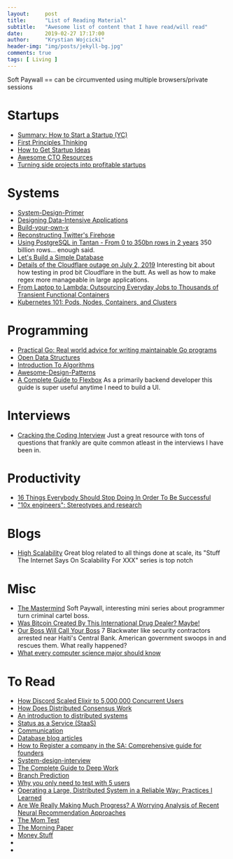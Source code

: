 ```yaml
---
layout:     post
title:      "List of Reading Material"
subtitle:   "Awesome list of content that I have read/will read"
date:       2019-02-27 17:17:00
author:     "Krystian Wojcicki"
header-img: "img/posts/jekyll-bg.jpg"
comments: true
tags: [ Living ]
---
```


Soft Paywall == can be circumvented using multiple browsers/private sessions

# Startups

* [Summary: How to Start a Startup (YC)](https://docs.google.com/document/d/1wkJ6Ruh2IiR-caT-PS3n5Yt5VKcmIsVhuQwjgqK7030/edit)
 * [First Principles Thinking](https://medium.com/the-mission/elon-musks-3-step-first-principles-thinking-how-to-think-and-solve-difficult-problems-like-a-ba1e73a9f6c0?fbclid=IwAR1vDu_ywdjqaZHP6ppzoe0WZl2Mif_ffYx6gBZUonDAjx2KpJ17bjJnI1g)
 * [How to Get Startup Ideas](http://www.paulgraham.com/startupideas.html)
* [Awesome CTO Resources](https://github.com/mateusz-brainh]ub/awesome-cto-resources)
* [Turning side projects into profitable startups](https://levels.io/startups/)

# Systems

* [System-Design-Primer](https://github.com/donnemartin/system-design-primer)
* [Designing Data-Intensive Applications](http://puhonua.com/docs/DDIA.pdf)
* [Build-your-own-x](https://github.com/danistefanovic/build-your-own-x)
* [Reconstructing Twitter's Firehose](https://docs.google.com/document/d/1xVrPoNutyqTdQ04DXBEZW4ZW4A5RAQW2he7qIpTmG-M/preview)
* [Using PostgreSQL in Tantan - From 0 to 350bn rows in 2 years](http://www.pgconf.asia/JP/wp-content/uploads/2016/12/From-0-to-350bn-rows-in-2-years-PgConfAsia2016-v1.pdf) 350 billion rows... enough said.
* [Let's Build a Simple Database](https://cstack.github.io/db_tutorial/)
* [Details of the Cloudflare outage on July 2, 2019](https://blog.cloudflare.com/details-of-the-cloudflare-outage-on-july-2-2019/) Interesting bit about how testing in prod bit Cloudflare in the butt. As well as how to make regex more manageable in large applications. 
* [From Laptop to Lambda: Outsourcing Everyday Jobs to Thousands of Transient Functional Containers](https://github.com/StanfordSNR/gg)
* [Kubernetes 101: Pods, Nodes, Containers, and Clusters](https://medium.com/google-cloud/kubernetes-101-pods-nodes-containers-and-clusters-c1509e409e16)


# Programming

* [Practical Go: Real world advice for writing maintainable Go programs](http://puhonua.com/docs/DDIA.pdf)
* [Open Data Structures](http://opendatastructures.org/ods-java/)
* [Introduction To Algorithms](https://labs.xjtudlc.com/labs/wldmt/reading%20list/books/Algorithms%20and%20optimization/Introduction%20to%20Algorithms.pdf)
* [Awesome-Design-Patterns](https://github.com/DovAmir/awesome-design-patterns)
* [A Complete Guide to Flexbox](https://css-tricks.com/snippets/css/a-guide-to-flexbox/) As a primarily backend developer this guide is super useful anytime I need to build a UI.

# Interviews

* [Cracking the Coding Interview](https://github.com/sunilsoni/Interview-Preparation/blob/master/books/Cracking%20the%20Coding%20Interview%2C%206th%20Edition%20189%20Programming%20Questions%20and%20Solutions.pdf) Just a great resource with tons of questions that frankly are quite common atleast in the interviews I have been in.

# Productivity

* [16 Things Everybody Should Stop Doing In Order To Be Successful](https://medium.com/@parkernash/16-things-everybody-should-stop-doing-in-order-to-be-successful-18be67a70a2c)
* ["10x engineers": Stereotypes and research](https://jasoncrawford.org/10x-engineers)

# Blogs

* [High Scalability](http://highscalability.com/) Great blog related to all things done at scale, its "Stuff The Internet Says On Scalability For XXX" series is top notch 

# Misc

* [The Mastermind](https://longform.org/posts/the-mastermind) Soft Paywall, interesting mini series about programmer turn criminal cartel boss.
* [Was Bitcoin Created By This International Drug Dealer? Maybe!](https://www.wired.com/story/was-bitcoin-created-by-this-international-drug-dealer-maybe/)
* [Our Boss Will Call Your Boss](https://cepr.shorthandstories.com/haiti-contractors/index.html) 7 Blackwater like security contractors arrested near Haiti's Central Bank. American government swoops in and rescues them. What really happened?
* [What every computer science major should know](http://matt.might.net/articles/what-cs-majors-should-know/)

# To Read
* [How Discord Scaled Elixir to 5,000,000 Concurrent Users](https://blog.discordapp.com/scaling-elixir-f9b8e1e7c29b)
* [How Does Distributed Consensus Work](https://medium.com/s/story/lets-take-a-crack-at-understanding-distributed-consensus-dad23d0dc95)
* [An introduction to distributed systems](https://github.com/aphyr/distsys-class)
* [Status as a Service (StaaS)](https://www.eugenewei.com/blog/2019/2/19/status-as-a-service)
* [Communication](https://ubiquity.acm.org/communication.cfm?volume=all)
* [Database blog articles](https://architecture-database.blogspot.com/)
* [How to Register a company in the SA: Comprehensive guide for founders](http://aynuriev.com/how-to-register-company-usa/)
* [System-design-interview](https://github.com/checkcheckzz/system-design-interview)
* [The Complete Guide to Deep Work](https://doist.com/blog/complete-guide-to-deep-work/)
* [Branch Prediction](https://danluu.com/branch-prediction/)
* [Why you only need to test with 5 users](https://www.nngroup.com/articles/why-you-only-need-to-test-with-5-users/)
* [Operating a Large, Distributed System in a Reliable Way: Practices I Learned](https://blog.pragmaticengineer.com/operating-a-high-scale-distributed-system/)
* [Are We Really Making Much Progress? A Worrying Analysis of Recent Neural Recommendation Approaches](https://arxiv.org/pdf/1907.06902.pdf)
* [The Mom Test](http://manuelohan.com/wp-content/uploads/2017/05/The-Mom-Test-en.pdf)
* [The Morning Paper](https://blog.acolyer.org/)
* [Money Stuff](https://www.bloomberg.com/opinion/authors/ARbTQlRLRjE/matthew-s-levine)
* [](https://www.ycombinator.com/resources/#ideas)
* [](https://www.yegor256.com/)